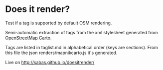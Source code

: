 Does it render?
===============

Test if a tag is supported by default OSM rendering.

Semi-automatic extraction of tags from the xml stylesheet generated from [OpenStreetMap Carto](https://github.com/gravitystorm/openstreetmap-carto).

Tags are listed in taglist.md in alphabetical order (keys are sections). From this file the json renders/mapnikcarto.js it's generated.

Live on http://sabas.github.io/doesitrender/